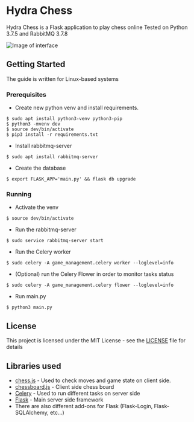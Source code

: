 # Hydra Chess

Hydra Chess is a Flask application to play chess online
Tested on Python 3.7.5 and RabbitMQ 3.7.8

![Image of interface](https://user-images.githubusercontent.com/43320720/77824968-628fd000-7117-11ea-8f60-8005fda79427.png)

## Getting Started

The guide is written for Linux-based systems

### Prerequisites

* Create new python venv and install requirements.
```
$ sudo apt install python3-venv python3-pip
$ python3 -mvenv dev
$ source dev/bin/activate
$ pip3 install -r requirements.txt
```

* Install rabbitmq-server
```
$ sudo apt install rabbitmq-server
```

* Create the database
```
$ export FLASK_APP='main.py' && flask db upgrade
```

### Running

* Activate the venv

```
$ source dev/bin/activate
```

* Run the rabbitmq-server
```
$ sudo service rabbitmq-server start
```

* Run the Celery worker
```
$ sudo celery -A game_management.celery worker --loglevel=info
```

* (Optional) run the Celery Flower in order to monitor tasks status
```
$ sudo celery -A game_management.celery flower --loglevel=info
```

* Run main.py
```
$ python3 main.py
```

## License

This project is licensed under the MIT License - see the [LICENSE](LICENSE) file for details

## Libraries used

* [chess.js](https://github.com/jhlywa/chess.js) - Used to check moves and game state on client side.
* [chessboard.js](https://github.com/oakmac/chessboardjs/) - Client side chess board
* [Celery](https://github.com/celery/celery) - Used to run different tasks on server side
* [Flask](https://github.com/pallets/flask) - Main server side framework
* There are also different add-ons for Flask (Flask-Login, Flask-SQLAlchemy, etc...)
